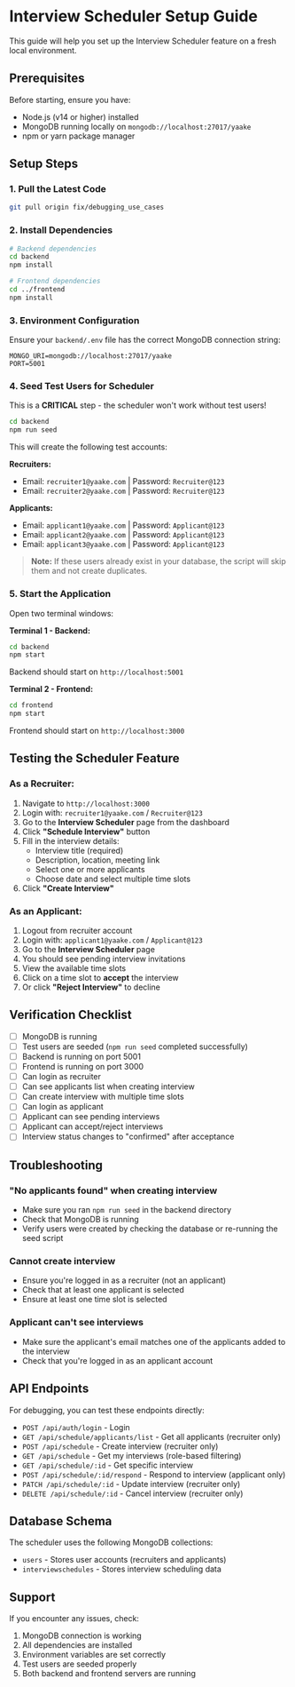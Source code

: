 # Interview Scheduler Setup Guide

This guide will help you set up the Interview Scheduler feature on a fresh local environment.

## Prerequisites

Before starting, ensure you have:
- Node.js (v14 or higher) installed
- MongoDB running locally on `mongodb://localhost:27017/yaake`
- npm or yarn package manager

## Setup Steps

### 1. Pull the Latest Code

```bash
git pull origin fix/debugging_use_cases
```

### 2. Install Dependencies

```bash
# Backend dependencies
cd backend
npm install

# Frontend dependencies
cd ../frontend
npm install
```

### 3. Environment Configuration

Ensure your `backend/.env` file has the correct MongoDB connection string:

```env
MONGO_URI=mongodb://localhost:27017/yaake
PORT=5001
```

### 4. Seed Test Users for Scheduler

This is a **CRITICAL** step - the scheduler won't work without test users!

```bash
cd backend
npm run seed
```

This will create the following test accounts:

**Recruiters:**
- Email: `recruiter1@yaake.com` | Password: `Recruiter@123`
- Email: `recruiter2@yaake.com` | Password: `Recruiter@123`

**Applicants:**
- Email: `applicant1@yaake.com` | Password: `Applicant@123`
- Email: `applicant2@yaake.com` | Password: `Applicant@123`
- Email: `applicant3@yaake.com` | Password: `Applicant@123`

> **Note:** If these users already exist in your database, the script will skip them and not create duplicates.

### 5. Start the Application

Open two terminal windows:

**Terminal 1 - Backend:**
```bash
cd backend
npm start
```
Backend should start on `http://localhost:5001`

**Terminal 2 - Frontend:**
```bash
cd frontend
npm start
```
Frontend should start on `http://localhost:3000`

## Testing the Scheduler Feature

### As a Recruiter:

1. Navigate to `http://localhost:3000`
2. Login with: `recruiter1@yaake.com` / `Recruiter@123`
3. Go to the **Interview Scheduler** page from the dashboard
4. Click **"Schedule Interview"** button
5. Fill in the interview details:
   - Interview title (required)
   - Description, location, meeting link
   - Select one or more applicants
   - Choose date and select multiple time slots
6. Click **"Create Interview"**

### As an Applicant:

1. Logout from recruiter account
2. Login with: `applicant1@yaake.com` / `Applicant@123`
3. Go to the **Interview Scheduler** page
4. You should see pending interview invitations
5. View the available time slots
6. Click on a time slot to **accept** the interview
7. Or click **"Reject Interview"** to decline

## Verification Checklist

- [ ] MongoDB is running
- [ ] Test users are seeded (`npm run seed` completed successfully)
- [ ] Backend is running on port 5001
- [ ] Frontend is running on port 3000
- [ ] Can login as recruiter
- [ ] Can see applicants list when creating interview
- [ ] Can create interview with multiple time slots
- [ ] Can login as applicant
- [ ] Applicant can see pending interviews
- [ ] Applicant can accept/reject interviews
- [ ] Interview status changes to "confirmed" after acceptance

## Troubleshooting

### "No applicants found" when creating interview
- Make sure you ran `npm run seed` in the backend directory
- Check that MongoDB is running
- Verify users were created by checking the database or re-running the seed script

### Cannot create interview
- Ensure you're logged in as a recruiter (not an applicant)
- Check that at least one applicant is selected
- Ensure at least one time slot is selected

### Applicant can't see interviews
- Make sure the applicant's email matches one of the applicants added to the interview
- Check that you're logged in as an applicant account

## API Endpoints

For debugging, you can test these endpoints directly:

- `POST /api/auth/login` - Login
- `GET /api/schedule/applicants/list` - Get all applicants (recruiter only)
- `POST /api/schedule` - Create interview (recruiter only)
- `GET /api/schedule` - Get my interviews (role-based filtering)
- `GET /api/schedule/:id` - Get specific interview
- `POST /api/schedule/:id/respond` - Respond to interview (applicant only)
- `PATCH /api/schedule/:id` - Update interview (recruiter only)
- `DELETE /api/schedule/:id` - Cancel interview (recruiter only)

## Database Schema

The scheduler uses the following MongoDB collections:
- `users` - Stores user accounts (recruiters and applicants)
- `interviewschedules` - Stores interview scheduling data

## Support

If you encounter any issues, check:
1. MongoDB connection is working
2. All dependencies are installed
3. Environment variables are set correctly
4. Test users are seeded properly
5. Both backend and frontend servers are running
